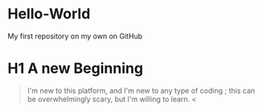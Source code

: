 # Hello-World
My first repository on my own on GitHub
# H1 **A new Beginning**

>I'm new to this platform, and I'm new to any type of coding ; this can be overwhelmingly scary, but I'm willing to learn. <
